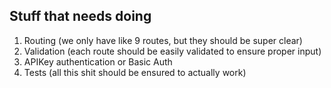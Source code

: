 Stuff that needs doing
----------------------

1. Routing (we only have like 9 routes, but they should be super clear)
2. Validation (each route should be easily validated to ensure proper input)
3. APIKey authentication or Basic Auth
4. Tests (all this shit should be ensured to actually work)